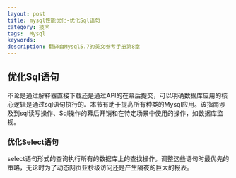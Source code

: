 ```yaml
---
layout: post
title: mysql性能优化-优化Sql语句
category: 技术
tags:  Mysql
keywords: 
description: 翻译自Mysql5.7的英文参考手册第8章
---
```



## 优化Sql语句

不论是通过解释器直接下载还是通过API的在幕后提交，可以明确数据库应用的核心逻辑是通过sql语句执行的。本节有助于提高所有种类的Mysql应用。该指南涉及到sql读写操作、Sql操作的幕后开销和在特定场景中使用的操作，如数据库监视。

### 优化Select语句

select语句形式的查询执行所有的数据库上的查找操作。调整这些语句时最优先的策略，无论时为了动态网页亚秒级访问还是产生隔夜的巨大的报表。

